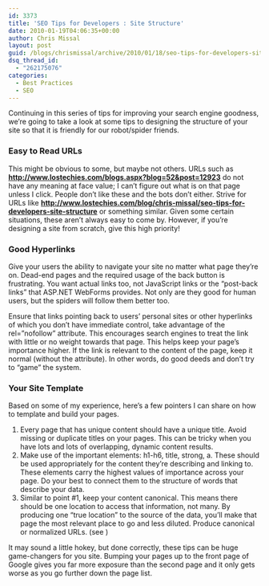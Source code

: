 ```yaml
---
id: 3373
title: 'SEO Tips for Developers : Site Structure'
date: 2010-01-19T04:06:35+00:00
author: Chris Missal
layout: post
guid: /blogs/chrismissal/archive/2010/01/18/seo-tips-for-developers-site-structure.aspx
dsq_thread_id:
  - "262175076"
categories:
  - Best Practices
  - SEO
---
```

Continuing in this series of tips for improving your search engine goodness, we’re going to take a look at some tips to designing the structure of your site so that it is friendly for our robot/spider friends.

### Easy to Read URLs

This might be obvious to some, but maybe not others. URLs such as **http://www.lostechies.com/blogs.aspx?blog=52&post=12923** do not have any meaning at face value; I can’t figure out what is on that page unless I click. People don’t like these and the bots don’t either. Strive for URLs like **http://www.lostechies.com/blog/chris-missal/seo-tips-for-developers-site-structure** or something similar. Given some certain situations, these aren’t always easy to come by. However, if you’re designing a site from scratch, give this high priority!

### Good Hyperlinks

Give your users the ability to navigate your site no matter what page they’re on. Dead-end pages and the required usage of the back button is frustrating. You want actual links too, not JavaScript links or the “post-back links” that ASP.NET WebForms provides. Not only are they good for human users, but the spiders will follow them better too.

Ensure that links pointing back to users’ personal sites or other hyperlinks of which you don’t have immediate control, take advantage of the rel=”nofollow” attribute. This encourages search engines to treat the link with little or no weight towards that page. This helps keep your page’s importance higher. If the link is relevant to the content of the page, keep it normal (without the attribute). In other words, do good deeds and don’t try to “game” the system.

### Your Site Template

Based on some of my experience, here’s a few pointers I can share on how to template and build your pages.

  1. Every page that has unique content should have a unique title. Avoid missing or duplicate titles on your pages. This can be tricky when you have lots and lots of overlapping, dynamic content results. 
  2. Make use of the important elements: h1-h6, title, strong, a. These should be used appropriately for the content they’re describing and linking to. These elements carry the highest values of importance across your page. Do your best to connect them to the structure of words that describe your data. 
  3. Similar to point #1, keep your content canonical. This means there should be one location to access that information, not many. By producing one “true location” to the source of the data, you’ll make that page the most relevant place to go and less diluted. Produce canonical or normalized URLs. (see <link rel=”canonical” />)

It may sound a little hokey, but done correctly, these tips can be huge game-changers for you site. Bumping your pages up to the front page of Google gives you far more exposure than the second page and it only gets worse as you go further down the page list.